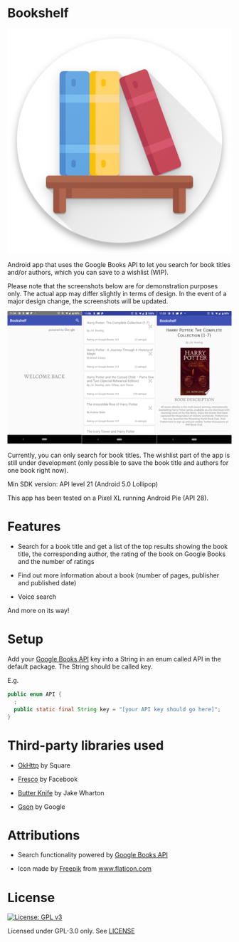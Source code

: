# Bookshelf
  <p align="center">
	<img src="/repoMedia/bookshelf_icon_512.png" alt="App icon"/>
  </p>

  
  Android app that uses the Google Books API to let you search for book titles 
  and/or authors, which you can save to a wishlist (WIP).
  
  Please note that the screenshots below are for demonstration purposes only. 
  The actual app may differ slightly in terms of design. In the event of a major
  design change, the screenshots will be updated.
  
  ![Screenshots](/repoMedia/all-screens-quarter-res.png)

  Currently, you can only search for book titles. The wishlist part of the app 
  is still under development (only possible to save the book title and authors for
  one book right now).
  
  Min SDK version: API level 21 (Android 5.0 Lollipop)
  
  This app has been tested on a Pixel XL running Android Pie (API 28).
  
# Features
  - Search for a book title and get a list of the top results showing the book
	title, the corresponding author, the rating of the book on Google Books and
	the number of ratings
	
  - Find out more information about a book (number of pages, publisher and published date)
	
  - Voice search
  
  And more on its way!
  
# Setup
  Add your [Google Books API](https://developers.google.com/books/docs/v1/getting_started) 
  key into a String in an enum called API in the default package.
  The String should be called key.
  
  E.g.
  ```java
  public enum API {
    ;
    public static final String key = "[your API key should go here]";
  }
  ```

# Third-party libraries used
  - [OkHttp](https://github.com/square/okhttp) by Square
  
  - [Fresco](https://github.com/facebook/fresco) by Facebook
  
  - [Butter Knife](https://github.com/JakeWharton/butterknife) by Jake Wharton
  
  - [Gson](https://github.com/google/gson) by Google

# Attributions
  - Search functionality powered by [Google Books API](https://developers.google.com/books/)

  - Icon made by [Freepik](https://www.flaticon.com/authors/freepik) from 
    www.flaticon.com

# License
[![License: GPL v3](https://img.shields.io/badge/License-GPL%20v3-blue.svg)](https://www.gnu.org/licenses/gpl-3.0)

  Licensed under GPL-3.0 only. See [LICENSE](https://github.com/knjk04/Bookshelf/blob/master/LICENSE)

